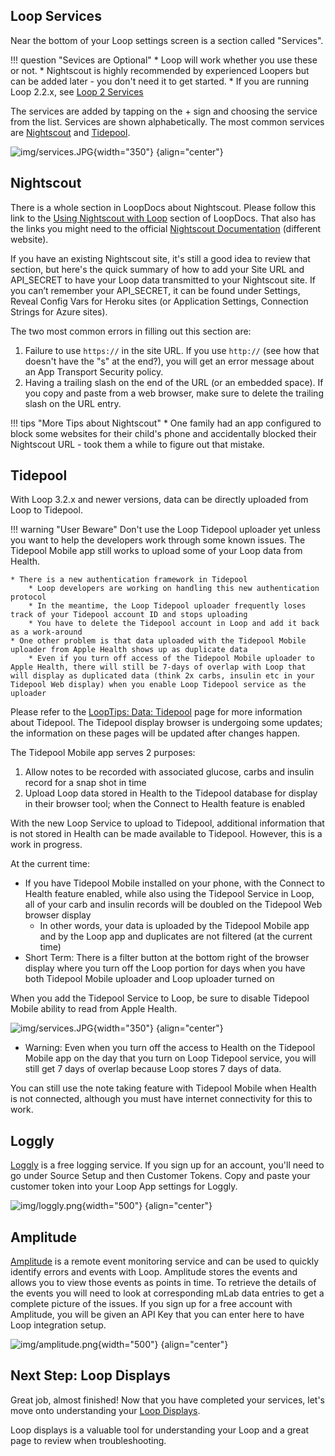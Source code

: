 ## Loop Services

Near the bottom of your Loop settings screen is a section called "Services".

!!! question "Sevices are Optional"
    * Loop will work whether you use these or not.
    * Nightscout is highly recommended by experienced Loopers but can be added later - you don't need it to get started.
    * If you are running Loop 2.2.x, see [Loop 2 Services](../operation/loop-settings/services_v2.md)

The services are added by tapping on the &plus; sign and choosing the service from the list. Services are shown alphabetically. The most common services are [Nightscout](#nightscout) and [Tidepool](#tidepool).

![img/services.JPG](img/loop-3-services.png){width="350"}
{align="center"}

## Nightscout

There is a whole section in LoopDocs about Nightscout. Please follow this link to the [Using Nightscout with Loop](../nightscout/overview.md) section of LoopDocs. That also has the links you might need to the official [Nightscout Documentation](https://nightscout.github.io/) (different website).

If you have an existing Nightscout site, it's still a good idea to review that section, but here's the quick summary of how to add your Site URL and API_SECRET to have your Loop data transmitted to your Nightscout site. If you can’t remember your API_SECRET, it can be found under Settings, Reveal Config Vars for Heroku sites (or Application Settings, Connection Strings for Azure sites).

The two most common errors in filling out this section are:

1. Failure to use `https://`  in the site URL.  If you use `http://` (see how that doesn't have the "s" at the end?), you will get an error message about an App Transport Security policy.
2. Having a trailing slash on the end of the URL (or an embedded space). If you copy and paste from a web browser, make sure to delete the trailing slash on the URL entry.

!!! tips "More Tips about Nightscout"
    * One family had an app configured to block some websites for their child's phone and accidentally blocked their Nightscout URL - took them a while to figure out that mistake.

## Tidepool

With Loop 3.2.x and newer versions, data can be directly uploaded from Loop to Tidepool.

!!! warning "User Beware"
    Don't use the Loop Tidepool uploader yet unless you want to help the developers work through some known issues. The Tidepool Mobile app still works to upload some of your Loop data from Health.

    * There is a new authentication framework in Tidepool
        * Loop developers are working on handling this new authentication protocol
        * In the meantime, the Loop Tidepool uploader frequently loses track of your Tidepool account ID and stops uploading
        * You have to delete the Tidepool account in Loop and add it back as a work-around
    * One other problem is that data uploaded with the Tidepool Mobile uploader from Apple Health shows up as duplicate data
        * Even if you turn off access of the Tidepool Mobile uploader to Apple Health, there will still be 7-days of overlap with Loop that will display as duplicated data (think 2x carbs, insulin etc in your Tidepool Web display) when you enable Loop Tidepool service as the uploader


Please refer to the [LoopTips: Data: Tidepool](https://loopkit.github.io/looptips/data/tidepool/) page for more information about Tidepool. The Tidepool display browser is undergoing some updates; the information on these pages will be updated after changes happen.

The Tidepool Mobile app serves 2 purposes:

1.  Allow notes to be recorded with associated glucose, carbs and insulin record for a snap shot in time
1.  Upload Loop data stored in Health to the Tidepool database for display in their browser tool; when the Connect to Health feature is enabled

With the new Loop Service to upload to Tidepool, additional information that is not stored in Health can be made available to Tidepool. However, this is a work in progress.

At the current time:

* If you have Tidepool Mobile installed on your phone, with the Connect to Health feature enabled, while also using the Tidepool Service in Loop, all of your carb and insulin records will be doubled on the Tidepool Web browser display
    * In other words, your data is uploaded by the Tidepool Mobile app and by the Loop app and duplicates are not filtered (at the current time)
* Short Term: There is a filter button at the bottom right of the browser display where you turn off the Loop portion for days when you have both Tidepool Mobile uploader and Loop uploader turned on

When you add the Tidepool Service to Loop, be sure to disable Tidepool Mobile ability to read from Apple Health.

![img/services.JPG](img/loop-3-tidepool-mobile.png){width="350"}
{align="center"}

* Warning: Even when you turn off the access to Health on the Tidepool Mobile app on the day that you turn on Loop Tidepool service, you will still get 7 days of overlap because Loop stores 7 days of data.

You can still use the note taking feature with Tidepool Mobile when Health is not connected, although you must have internet connectivity for this to work.

## Loggly

[Loggly](https://loggly.com) is a free logging service. If you sign up for an account, you'll need to go under Source Setup and then Customer Tokens. Copy and paste your customer token into your Loop App settings for Loggly.

![img/loggly.png](img/loggly.png){width="500"}
{align="center"}

## Amplitude

[Amplitude](https://amplitude.com) is a remote event monitoring service and can be used to quickly identify errors and events with Loop. Amplitude stores the events and allows you to view those events as points in time. To retrieve the details of the events you will need to look at corresponding mLab data entries to get a complete picture of the issues. If you sign up for a free account with Amplitude, you will be given an API Key that you can enter here to have Loop integration setup.

![img/amplitude.png](img/amplitude.png){width="500"}
{align="center"}

## Next Step: Loop Displays

Great job, almost finished! Now that you have completed your services, let's move onto understanding your [Loop Displays](displays_v3.md). 

Loop displays is a valuable tool for understanding your Loop and a great page to review when troubleshooting.
